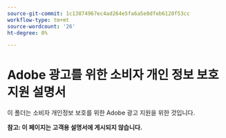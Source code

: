 ```yaml
---
source-git-commit: 1c13874967ec4ad264e5fa6a5e0dfeb6120f53cc
workflow-type: tm+mt
source-wordcount: '26'
ht-degree: 0%

---
```

# Adobe 광고를 위한 소비자 개인 정보 보호 지원 설명서

이 폴더는 소비자 개인정보 보호를 위한 Adobe 광고 지원을 위한 것입니다.

**참고: 이 페이지는 고객용 설명서에 게시되지 않습니다.**
